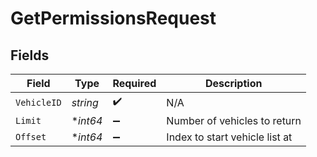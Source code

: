 # GetPermissionsRequest


## Fields

| Field                          | Type                           | Required                       | Description                    |
| ------------------------------ | ------------------------------ | ------------------------------ | ------------------------------ |
| `VehicleID`                    | *string*                       | :heavy_check_mark:             | N/A                            |
| `Limit`                        | **int64*                       | :heavy_minus_sign:             | Number of vehicles to return   |
| `Offset`                       | **int64*                       | :heavy_minus_sign:             | Index to start vehicle list at |